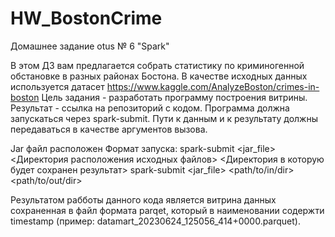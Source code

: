 # HW_BostonCrime
Домашнее задание otus № 6  "Spark"

В этом ДЗ вам предлагается собрать статистику по криминогенной обстановке в разных районах Бостона. В качестве исходных данных используется датасет https://www.kaggle.com/AnalyzeBoston/crimes-in-boston
Цель задания - разработать программу построения витрины.
Результат - ссылка на репозиторий с кодом.
Программа должна запускаться через spark-submit.
Пути к данным и к результату должны передаваться в качестве аргументов вызова.


Jar файл расположен
Формат запуска:
  spark-submit <jar_file> <Директория расположения исходных файлов> <Директория в которую будет сохранен результат>
  spark-submit <jar_file> <path/to/in/dir> <path/to/out/dir>

Результатом рабботы данного кода является витрина данных сохраненная в файл формата parqet, который в наименовании содержти timestamp (пример: datamart_20230624_125056_414+0000.parquet). 
